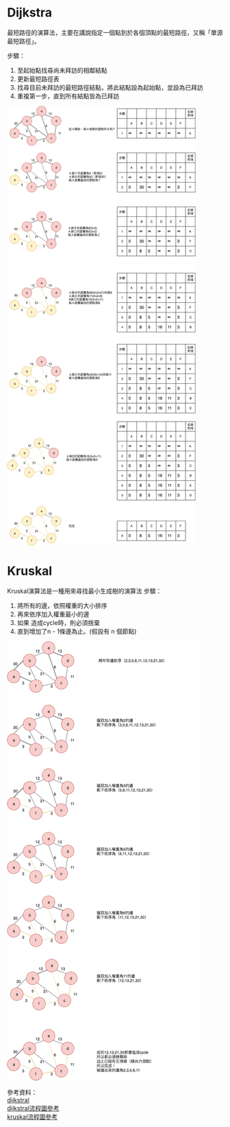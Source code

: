 # Dijkstra
最短路徑的演算法，主要在講說指定一個點到於各個頂點的最短路徑，又稱「單源最短路徑」。

步驟：  
1. 至起始點找尋尚未拜訪的相鄰結點  
2. 更新最短路徑表  
3. 找尋目前未拜訪的最短路徑結點，將此結點設為起始點，並設為已拜訪   
4. 重複第一步，直到所有結點皆為已拜訪 

![](https://github.com/hsuanwen0114/sharon8811437/blob/master/dijkstra/dijkstra.png)  


 # Kruskal
 Kruskal演算法是一種用來尋找最小生成樹的演算法
 步驟：
1. 將所有的邊，依照權重的大小排序  
2. 再來依序加入權重最小的邊  
3. 如果 造成cycle時，則必須捨棄  
4. 直到增加了n - 1條邊為止。(假設有 n 個節點)  

![](https://github.com/hsuanwen0114/sharon8811437/blob/master/dijkstra/kruskal.png)  

參考資料：  
[dijkstral](https://ithelp.ithome.com.tw/articles/10209593)  
[dijkstral流程圖參考](http://www.csie.ntnu.edu.tw/~u91029/Path.html)  
[kruskal流程圖參考](http://nthucad.cs.nthu.edu.tw/~yyliu/personal/nou/04ds/kruskal.html)  
